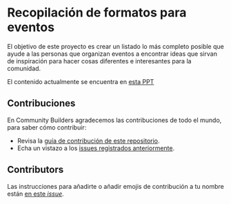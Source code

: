 # Recopilación de formatos para eventos
El objetivo de este proyecto es crear un listado lo más completo posible que ayude a las personas que organizan eventos a encontrar ideas que sirvan de inspiración para hacer cosas diferentes e interesantes para la comunidad.


El contenido actualmente se encuentra en [esta PPT](https://docs.google.com/presentation/d/1PD9rEqv1Gtyjc8BLMEJj8-9GYkPUAq_FAxoEnK5BJjM/edit)

## Contribuciones

En Community Builders agradecemos las contribuciones de todo el mundo, para saber cómo contribuir:

* Revisa la [guía de contribución de este repositorio](https://github.com/ComBuildersES/formatos-para-eventos/blob/main/CONTRIBUTING.md).
* Echa un vistazo a los [issues registrados anteriormente](https://github.com/ComBuildersES/formatos-para-eventos/issues?q=sort%3Aupdated-desc+is%3Aissue+is%3Aopen).

## Contributors

<!-- ALL-CONTRIBUTORS-LIST:START - Do not remove or modify this section -->
<!-- prettier-ignore-start -->
<!-- markdownlint-disable -->


<!-- markdownlint-restore -->
<!-- prettier-ignore-end -->

<!-- ALL-CONTRIBUTORS-LIST:END -->

Las instrucciones para añadirte o añadir emojis de contribución a tu nombre están [en este *issue*](https://github.com/ComBuildersES/formatos-para-eventos/issues/3). 
